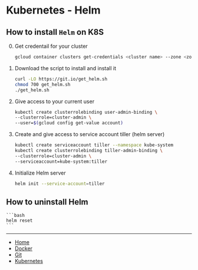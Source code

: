 # Kubernetes - Helm

## How to install `Helm` on K8S

0. Get credentail for your cluster

    ```bash
    gcloud container clusters get-credentials <cluster name> --zone <zone of cluster>
    ```

1. Download the script to install and install it

    ```bash
    curl -LO https://git.io/get_helm.sh
    chmod 700 get_helm.sh
    ./get_helm.sh
    ```

2. Give access to your current user 

    ```bash
    kubectl create clusterrolebinding user-admin-binding \
    --clusterrole=cluster-admin \
    --user=$(gcloud config get-value account)
    ```

3. Create and give access to service account tiller (helm server)

    ```bash
    kubectl create serviceaccount tiller --namespace kube-system
    kubectl create clusterrolebinding tiller-admin-binding \
    --clusterrole=cluster-admin \
    --serviceaccount=kube-system:tiller
    ```

4. Initialize Helm server

    ```bash
    helm init --service-account=tiller
    ```

## How to uninstall Helm

    ```bash
    helm reset
    ```

***

- [Home](/README.md)
- [Docker](/docker/README.md)
- [Git](/git/README.md)
- [Kubernetes](/k8s/README.md)